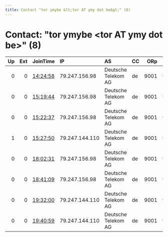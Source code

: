 ```yaml
---
title: Contact "tor ymybe &lt;tor AT ymy dot be&gt;" (8)
---
```


# Contact: "tor ymybe &lt;tor AT ymy dot be&gt;" (8)

|   Up |   Ext | JoinTime                                                                                            | IP             | AS                  | CC   |   ORp |   Dirp | OS    | Version   | Nickname   |   eFamMembers |
|-----:|------:|:----------------------------------------------------------------------------------------------------|:---------------|:--------------------|:-----|------:|-------:|:------|:----------|:-----------|--------------:|
|    0 |     0 | [14:24:58](https://metrics.torproject.org/rs.html#details/D25D419C167F3CC8D4D05CD2A7E2945BB287934C) | 79.247.156.98  | Deutsche Telekom AG | de   |  9001 |   9030 | Linux | 0.3.2.9   | ymybe      |             1 |
|    0 |     0 | [15:19:44](https://metrics.torproject.org/rs.html#details/FC3E5D099244933EDCE3F2760BCE8C7DFB436285) | 79.247.156.98  | Deutsche Telekom AG | de   |  9001 |   9030 | Linux | 0.3.2.9   | ymybe      |             1 |
|    0 |     0 | [15:22:37](https://metrics.torproject.org/rs.html#details/E9D799CE3EE9E2FA0FB169DB43CB7BEE6C4944C7) | 79.247.156.98  | Deutsche Telekom AG | de   |  9001 |   9030 | Linux | 0.3.2.9   | ymybe      |             1 |
|    1 |     0 | [15:27:50](https://metrics.torproject.org/rs.html#details/7AB6D8538B48F4FF92D79404C182D7B31EB8C03C) | 79.247.144.110 | Deutsche Telekom AG | de   |  9001 |   9030 | Linux | 0.3.2.9   | ymybe      |             1 |
|    0 |     0 | [18:02:31](https://metrics.torproject.org/rs.html#details/268EFCCEDC96AC7AB13CE498030A5CBF8B1305B7) | 79.247.156.98  | Deutsche Telekom AG | de   |  9001 |   9030 | Linux | 0.3.2.9   | ymybe      |             1 |
|    0 |     0 | [18:41:09](https://metrics.torproject.org/rs.html#details/04F1E4F4F6902975F60DB14862BFCCAD64C87A2A) | 79.247.156.98  | Deutsche Telekom AG | de   |  9001 |   9030 | Linux | 0.3.2.9   | ymybe      |             1 |
|    0 |     0 | [19:32:00](https://metrics.torproject.org/rs.html#details/1452A20CF635579E2B15FE0A646F87110E09F5FD) | 79.247.144.110 | Deutsche Telekom AG | de   |  9001 |   9030 | Linux | 0.3.2.9   | ymybe      |             1 |
|    0 |     0 | [19:40:59](https://metrics.torproject.org/rs.html#details/A8CB8B2D0DF5B1C8CAB6ABB0C3449709051A64DC) | 79.247.144.110 | Deutsche Telekom AG | de   |  9001 |   9030 | Linux | 0.3.2.9   | ymybe      |             1 |

